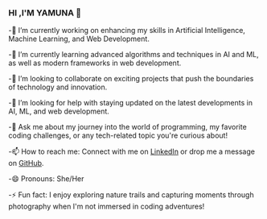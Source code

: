### HI ,I'M YAMUNA 👋

<!--
**Yamunachowdary14/Yamunachowdary14** is a ✨ _special_ ✨ repository because its `README.md` (this file) appears on your GitHub profile.

Here are some ideas to get you started:-->

-🔭 I’m currently working on enhancing my skills in Artificial Intelligence, Machine Learning, and Web Development.

-🌱 I’m currently learning advanced algorithms and techniques in AI and ML, as well as modern frameworks in web development.

-👯 I’m looking to collaborate on exciting projects that push the boundaries of technology and innovation.

-🤔 I’m looking for help with staying updated on the latest developments in AI, ML, and web development.

-💬 Ask me about my journey into the world of programming, my favorite coding challenges, or any tech-related topic you're curious about!

-📫 How to reach me: Connect with me on [LinkedIn](https://www.linkedin.com/in/yamuna-chowdary-81309b285?utm_source=share&utm_campaign=share_via&utm_content=profile&utm_medium=android_app) or drop me a message on [GitHub](https://github.com/Yamunachowdary14).

-😄 Pronouns: She/Her

-⚡ Fun fact: I enjoy exploring nature trails and capturing moments through photography when I'm not immersed in coding adventures!
